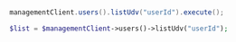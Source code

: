 ```python

```

```csharp

```

```java
managementClient.users().listUdv("userId").execute();
```

```php
$list = $managementClient->users()->listUdv("userId");
```
